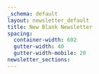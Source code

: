 ```yaml
---
_schema: default
layout: newsletter_default
title: New Blank Newsletter
spacing:
  container-width: 602
  gutter-width: 40
  gutter-width-mobile: 20
newsletter_sections:
---
```

